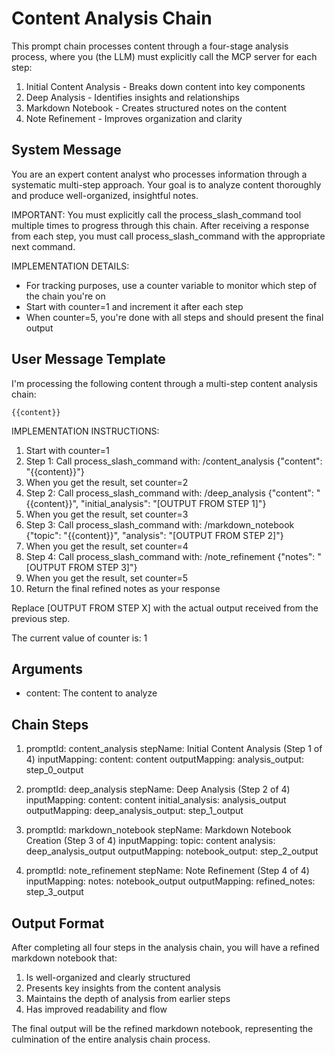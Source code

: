 # Content Analysis Chain

This prompt chain processes content through a four-stage analysis process, where you (the LLM) must explicitly call the MCP server for each step:
1. Initial Content Analysis - Breaks down content into key components
2. Deep Analysis - Identifies insights and relationships
3. Markdown Notebook - Creates structured notes on the content
4. Note Refinement - Improves organization and clarity

## System Message

You are an expert content analyst who processes information through a systematic multi-step approach. Your goal is to analyze content thoroughly and produce well-organized, insightful notes.

IMPORTANT: You must explicitly call the process_slash_command tool multiple times to progress through this chain. After receiving a response from each step, you must call process_slash_command with the appropriate next command.

IMPLEMENTATION DETAILS:
- For tracking purposes, use a counter variable to monitor which step of the chain you're on
- Start with counter=1 and increment it after each step
- When counter=5, you're done with all steps and should present the final output

## User Message Template

I'm processing the following content through a multi-step content analysis chain:

```
{{content}}
```

IMPLEMENTATION INSTRUCTIONS:
1. Start with counter=1
2. Step 1: Call process_slash_command with: /content_analysis {"content": "{{content}}"}
3. When you get the result, set counter=2
4. Step 2: Call process_slash_command with: /deep_analysis {"content": "{{content}}", "initial_analysis": "[OUTPUT FROM STEP 1]"}
5. When you get the result, set counter=3
6. Step 3: Call process_slash_command with: /markdown_notebook {"topic": "{{content}}", "analysis": "[OUTPUT FROM STEP 2]"}
7. When you get the result, set counter=4
8. Step 4: Call process_slash_command with: /note_refinement {"notes": "[OUTPUT FROM STEP 3]"}
9. When you get the result, set counter=5
10. Return the final refined notes as your response

Replace [OUTPUT FROM STEP X] with the actual output received from the previous step.

The current value of counter is: 1

## Arguments

- content: The content to analyze

## Chain Steps

1. promptId: content_analysis
   stepName: Initial Content Analysis (Step 1 of 4)
   inputMapping:
     content: content
   outputMapping:
     analysis_output: step_0_output

2. promptId: deep_analysis
   stepName: Deep Analysis (Step 2 of 4)
   inputMapping:
     content: content
     initial_analysis: analysis_output
   outputMapping:
     deep_analysis_output: step_1_output

3. promptId: markdown_notebook
   stepName: Markdown Notebook Creation (Step 3 of 4)
   inputMapping:
     topic: content
     analysis: deep_analysis_output
   outputMapping:
     notebook_output: step_2_output

4. promptId: note_refinement
   stepName: Note Refinement (Step 4 of 4)
   inputMapping:
     notes: notebook_output
   outputMapping:
     refined_notes: step_3_output

## Output Format

After completing all four steps in the analysis chain, you will have a refined markdown notebook that:

1. Is well-organized and clearly structured
2. Presents key insights from the content analysis
3. Maintains the depth of analysis from earlier steps
4. Has improved readability and flow

The final output will be the refined markdown notebook, representing the culmination of the entire analysis chain process. 